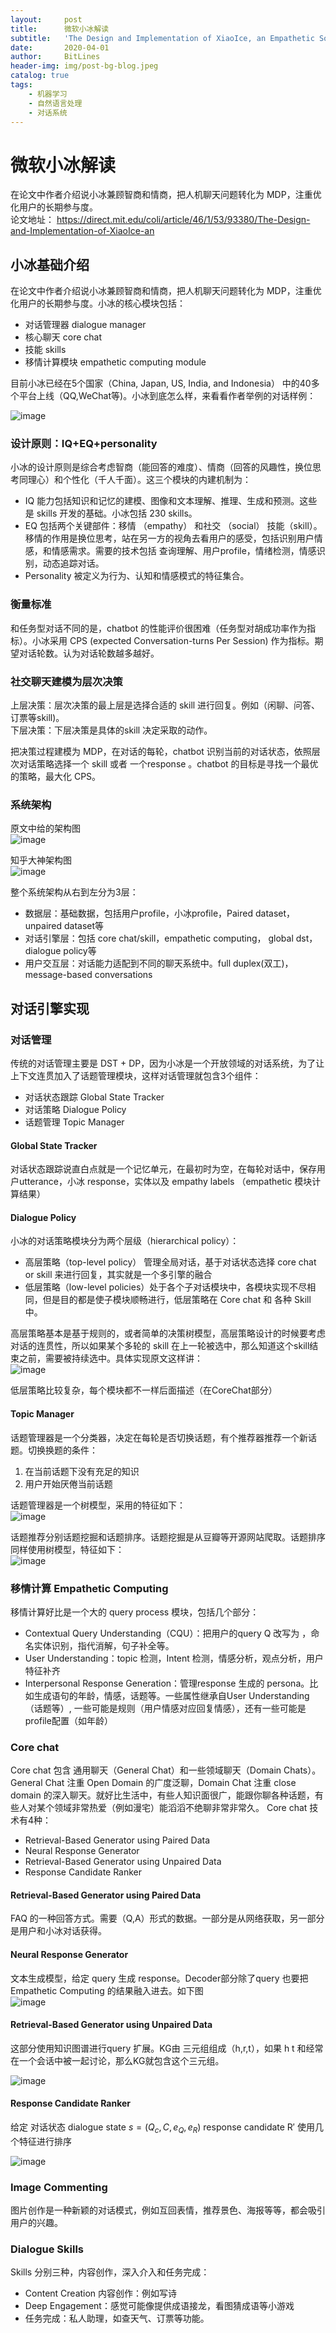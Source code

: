 ```yaml
---
layout:     post
title:      微软小冰解读
subtitle:   'The Design and Implementation of XiaoIce, an Empathetic Social Chatbot'
date:       2020-04-01
author:     BitLines
header-img: img/post-bg-blog.jpeg
catalog: true
tags:
    - 机器学习
    - 自然语言处理
    - 对话系统
---
```


# 微软小冰解读
在论文中作者介绍说小冰兼顾智商和情商，把人机聊天问题转化为 MDP，注重优化用户的长期参与度。  
论文地址： https://direct.mit.edu/coli/article/46/1/53/93380/The-Design-and-Implementation-of-XiaoIce-an

## 小冰基础介绍
在论文中作者介绍说小冰兼顾智商和情商，把人机聊天问题转化为 MDP，注重优化用户的长期参与度。小冰的核心模块包括：
- 对话管理器 dialogue manager
- 核心聊天 core chat
- 技能 skills
- 移情计算模块 empathetic computing module

目前小冰已经在5个国家（China, Japan, US, India, and Indonesia） 中的40多个平台上线（QQ,WeChat等)。小冰到底怎么样，来看看作者举例的对话样例：

![image](https://user-images.githubusercontent.com/80689631/112414059-5e16eb00-8d5c-11eb-8b08-64d87f89bcbe.png)

### 设计原则：IQ+EQ+personality
小冰的设计原则是综合考虑智商（能回答的难度）、情商（回答的风趣性，换位思考同理心）和个性化（千人千面）。这三个模块的内建机制为：
- IQ 能力包括知识和记忆的建模、图像和文本理解、推理、生成和预测。这些是 skills 开发的基础。小冰包括 230 skills。
- EQ 包括两个关键部件：移情 （empathy） 和社交 （social） 技能（skill）。移情的作用是换位思考，站在另一方的视角去看用户的感受，包括识别用户情感，和情感需求。需要的技术包括 查询理解、用户profile，情绪检测，情感识别，动态追踪对话。
- Personality 被定义为行为、认知和情感模式的特征集合。

### 衡量标准
和任务型对话不同的是，chatbot 的性能评价很困难（任务型对胡成功率作为指标）。小冰采用 CPS (expected Conversation-turns Per Session) 作为指标。期望对话轮数。认为对话轮数越多越好。

### 社交聊天建模为层次决策
上层决策：层次决策的最上层是选择合适的 skill 进行回复。例如（闲聊、问答、订票等skill)。  
下层决策：下层决策是具体的skill 决定采取的动作。

把决策过程建模为 MDP，在对话的每轮，chatbot 识别当前的对话状态，依照层次对话策略选择一个 skill 或者 一个response 。chatbot 的目标是寻找一个最优的策略，最大化 CPS。

### 系统架构
原文中给的架构图  
![image](https://user-images.githubusercontent.com/80689631/112414508-22305580-8d5d-11eb-9b4f-4d4ad6d0ecc2.png)

知乎大神架构图  
![image](https://user-images.githubusercontent.com/80689631/112414561-34aa8f00-8d5d-11eb-8be4-d0ee9eb173de.png)

整个系统架构从右到左分为3层：
- 数据层：基础数据，包括用户profile，小冰profile，Paired dataset， unpaired dataset等
- 对话引擎层：包括 core chat/skill，empathetic computing， global dst， dialogue policy等 
- 用户交互层：对话能力适配到不同的聊天系统中。full duplex(双工)， message-based conversations

## 对话引擎实现

### 对话管理
传统的对话管理主要是 DST + DP，因为小冰是一个开放领域的对话系统，为了让上下文连贯加入了话题管理模块，这样对话管理就包含3个组件：
- 对话状态跟踪 Global State Tracker
- 对话策略 Dialogue Policy
- 话题管理 Topic Manager

#### Global State Tracker
对话状态跟踪说直白点就是一个记忆单元，在最初时为空，在每轮对话中，保存用户utterance，小冰 response，实体以及 empathy labels （empathetic 模块计算结果）

#### Dialogue Policy
小冰的对话策略模块分为两个层级（hierarchical policy）：
- 高层策略（top-level policy） 管理全局对话，基于对话状态选择 core chat or skill 来进行回复，其实就是一个多引擎的融合
- 低层策略（low-level policies）处于各个子对话模块中，各模块实现不尽相同，但是目的都是使子模块顺畅进行，低层策略在 Core chat 和 各种 Skill 中。

高层策略基本是基于规则的，或者简单的决策树模型，高层策略设计的时候要考虑对话的连贯性，所以如果某个多轮的 skill 在上一轮被选中，那么知道这个skill结束之前，需要被持续选中。具体实现原文这样讲：  
 ![image](https://user-images.githubusercontent.com/80689631/112415768-64f32d00-8d5f-11eb-95d4-da41e07d834a.png)

低层策略比较复杂，每个模块都不一样后面描述（在CoreChat部分）

#### Topic Manager
话题管理器是一个分类器，决定在每轮是否切换话题，有个推荐器推荐一个新话题。切换换题的条件：
1. 在当前话题下没有充足的知识
2. 用户开始厌倦当前话题

话题管理器是一个树模型，采用的特征如下：  
 ![image](https://user-images.githubusercontent.com/80689631/112415883-9a981600-8d5f-11eb-9cf2-d7559335517d.png)

话题推荐分别话题挖掘和话题排序。话题挖掘是从豆瓣等开源网站爬取。话题排序同样使用树模型，特征如下：  
 ![image](https://user-images.githubusercontent.com/80689631/112415896-9ec43380-8d5f-11eb-9ede-2ccb643f44a3.png)


### 移情计算 Empathetic Computing
移情计算好比是一个大的 query process 模块，包括几个部分：
- Contextual Query Understanding（CQU）：把用户的query Q 改写为 ，命名实体识别，指代消解，句子补全等。
- User Understanding：topic 检测，Intent 检测，情感分析，观点分析，用户特征补齐
- Interpersonal Response Generation：管理response 生成的 persona。比如生成语句的年龄，情感，话题等。一些属性继承自User Understanding （话题等）, 一些可能是规则（用户情感对应回复情感），还有一些可能是profile配置（如年龄）

### Core chat
Core chat 包含 通用聊天（General Chat）和一些领域聊天（Domain Chats）。 General Chat 注重 Open Domain 的广度泛聊，Domain Chat 注重 close domain 的深入聊天。就好比生活中，有些人知识面很广，能跟你聊各种话题，有些人对某个领域非常热爱（例如漫宅）能滔滔不绝聊非常非常久。 Core chat 技术有4种：
- Retrieval-Based Generator using Paired Data
- Neural Response Generator
- Retrieval-Based Generator using Unpaired Data
- Response Candidate Ranker


#### Retrieval-Based Generator using Paired Data
FAQ 的一种回答方式。需要（Q,A）形式的数据。一部分是从网络获取，另一部分是用户和小冰对话获得。

#### Neural Response Generator
文本生成模型，给定 query 生成 response。Decoder部分除了query 也要把 Empathetic Computing 的结果融入进去。如下图  
 ![image](https://user-images.githubusercontent.com/80689631/112415204-6bcd7000-8d5e-11eb-9cd9-9db1217d8076.png)


#### Retrieval-Based Generator using Unpaired Data
这部分使用知识图谱进行query 扩展。KG由 三元组组成（h,r,t），如果  h t 和经常在一个会话中被一起讨论，那么KG就包含这个三元组。

 ![image](https://user-images.githubusercontent.com/80689631/112415254-80116d00-8d5e-11eb-955b-f72e87952094.png)

#### Response Candidate Ranker
给定 对话状态  dialogue state $s = (Q_c, C, e_Q, e_R)$ response candidate R′ 使用几个特征进行排序

 ![image](https://user-images.githubusercontent.com/80689631/112415278-8d2e5c00-8d5e-11eb-94ea-6028076b2092.png)


### Image Commenting
图片创作是一种新颖的对话模式，例如互回表情，推荐景色、海报等等，都会吸引用户的兴趣。

### Dialogue Skills
Skills 分别三种，内容创作，深入介入和任务完成：
- Content Creation 内容创作：例如写诗
- Deep Engagement：感觉可能像提供成语接龙，看图猜成语等小游戏
- 任务完成：私人助理，如查天气、订票等功能。